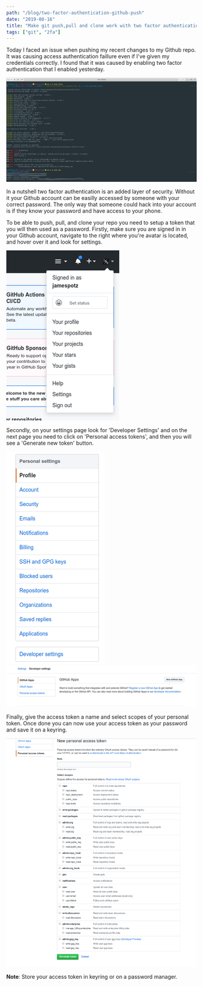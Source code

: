 ```yaml
---
path: "/blog/two-factor-authentication-github-push"
date: "2019-08-16"
title: "Make git push,pull and clone work with two factor authentication"
tags: ["git", "2fa"]
---
```


Today I faced an issue when pushing my recent changes to my Github repo. It was causing access authentication faillure even if I've given my credentials correctly. I found that it was caused by enabling two factor authentication that I enabled yesterday.

![Authentication failed](./images/authentication_failed.png)

In a nutshell two factor authentication is an added layer of security. Without it your Github account can be easilly accessed by someone with your correct password. The only way that someone could hack into your account is if they know your password and have access to your phone.

To be able to push, pull, and clone your repo you need to setup a token that you will then used as a password. Firstly, make sure you are signed in in your Github account, navigate to the right where you're avatar is located, and hover over it and look for settings.

![Github settings](./images/github_settings_dropdown.png)

Secondly, on your settings page look for 'Developer Settings' and on the next page you need to click on 'Personal access tokens', and then you will
see a 'Generate new token' button.

![Personal Settings](./images/settings_sidebar.png)
![Developer Settings](./images/developer_settings.png)

Finally, give the access token a name and select scopes of your personal token. Once done you can now use your access token as your password and save it on a keyring.

![Personal access token page](./images/personal_access_token_page.png)

**Note**: Store your access token in keyring or on a password manager.
